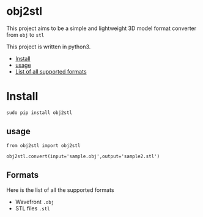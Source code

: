 # obj2stl

This project aims to be a simple and lightweight 3D model format converter from `obj` to `stl`

This project is written in python3.

  - [Install](#install)
  - [usage](#usage)
  - [List of all supported formats](#formats)


# Install

`sudo pip install obj2stl`


## usage

```
from obj2stl import obj2stl

obj2stl.convert(input='sample.obj',output='sample2.stl')
```

## Formats
Here is the list of all the supported formats
  - Wavefront `.obj`
  - STL files `.stl`

